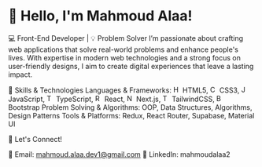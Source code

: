 # 👋 Hello, I'm Mahmoud Alaa!
💻 Front-End Developer | 💡 Problem Solver
I’m passionate about crafting web applications that solve real-world problems and enhance people's lives. With expertise in modern web technologies and a strong focus on user-friendly designs, I aim to create digital experiences that leave a lasting impact.



🚀 Skills & Technologies
Languages & Frameworks: <img src="https://github.com/user-attachments/assets/200121b6-73d0-4f48-8eb7-545a8b7c8b05" alt="HTML5 Logo" width="15" height="15"> HTML5, <img src="https://github.com/user-attachments/assets/780136e4-7371-41d3-8257-faf3086032a7" alt="CSS3 Logo" width="15" height="15"> CSS3, <img src="https://github.com/user-attachments/assets/31617b1d-4fc9-4729-808c-dac246055b9f" alt="JavaScript Logo" width="15" height="15"> JavaScript, <img src="https://github.com/user-attachments/assets/ff95172b-a1f8-49e2-9d75-028b878ff65c" alt="TypeScript Logo" width="15" height="15"> TypeScript, <img src="https://github.com/user-attachments/assets/0040ce4e-bd46-477a-8a9f-7359810e64a3" alt="React Logo" width="15" height="15"> React, <img src="https://github.com/user-attachments/assets/3d4ef17c-4c81-4b46-ae3e-8b72c19619b1" alt="Next.js Logo" width="15" height="15"> Next.js, <img src="https://github.com/user-attachments/assets/97f534d7-097b-4172-abcb-49624fcc85c5" alt="TailwindCSS Logo" width="15" height="15"> TailwindCSS, <img src="https://github.com/user-attachments/assets/61e84b24-3b24-405e-9651-2dfd3bbf38ae" alt="Bootstrap Logo" width="15" height="15"> Bootstrap
Problem Solving & Algorithms: OOP, Data Structures, Algorithms, Design Patterns
Tools & Platforms: Redux, React Router, Supabase, Material UI


🌟 Let's Connect!

📧 Email: mahmoud.alaa.dev1@gmail.com
💼 LinkedIn: mahmoudalaa2








